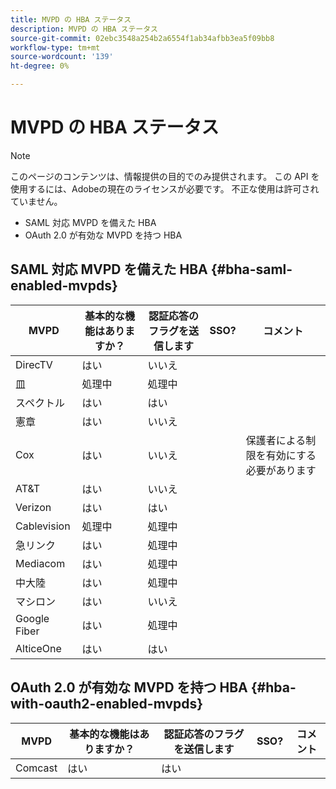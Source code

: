 ```yaml
---
title: MVPD の HBA ステータス
description: MVPD の HBA ステータス
source-git-commit: 02ebc3548a254b2a6554f1ab34afbb3ea5f09bb8
workflow-type: tm+mt
source-wordcount: '139'
ht-degree: 0%

---
```


# MVPD の HBA ステータス

>[!NOTE]
>
>このページのコンテンツは、情報提供の目的でのみ提供されます。 この API を使用するには、Adobeの現在のライセンスが必要です。 不正な使用は許可されていません。


* SAML 対応 MVPD を備えた HBA
* OAuth 2.0 が有効な MVPD を持つ HBA


## SAML 対応 MVPD を備えた HBA {#bha-saml-enabled-mvpds}

| MVPD | 基本的な機能はありますか？ | 認証応答のフラグを送信します | SSO? | コメント |
|---|---|---|---|---|
| DirecTV | はい | いいえ |      |                                      |
| 皿 | 処理中 | 処理中 |      |                                      |
| スペクトル | はい | はい |      |                                      |
| 憲章 | はい | いいえ |      |                                      |
| Cox | はい | いいえ |      | 保護者による制限を有効にする必要があります |
| AT&amp;T | はい | いいえ |      |                                      |
| Verizon | はい | はい |      |                                      |
| Cablevision | 処理中 | 処理中 |      |                                      |
| 急リンク | はい | 処理中 |      |                                      |
| Mediacom | はい | 処理中 |      |                                      |
| 中大陸 | はい | 処理中 |      |                                      |
| マシロン | はい | いいえ |      |                                      |
| Google Fiber | はい | 処理中 |      |                                      |
| AlticeOne | はい | はい |      |                                      |


## OAuth 2.0 が有効な MVPD を持つ HBA {#hba-with-oauth2-enabled-mvpds}

| MVPD | 基本的な機能はありますか？ | 認証応答のフラグを送信します | SSO? | コメント |
|---|---|---|---|---|
| Comcast | はい | はい | | |
